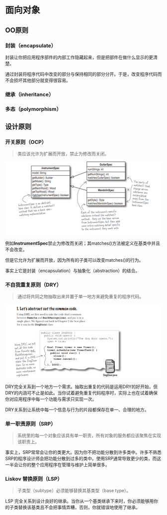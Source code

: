# 面向对象



## OO原则



### 封装（encapsulate）



封装让你把应用程序部件的内部工作隐藏起来，但是把部件在做什么显示的更清楚。

通过封装将程序代码中改变的部分与保持相同的部分分开。于是，改变程序代码而不会损坏其他部分就变得很容易。





### 继承（inheritance）





### 多态（polymorphism）







## 设计原则



### 开关原则（OCP）



> 类应该允许为扩展而开放，禁止为修改而关闭。



![1699169104329](面向对象.assets/1699169104329.png)

例如**InstrumentSpec**禁止为修改而关闭；其matches()方法被定义在基类中并且不会改变。

但是它允许为扩展而开放，因为所有的子类可以改变matches()的行为。

事实上它是封装（encapsulation）与抽象化（abstraction）的结合。





### 不自我重复原则（DRY）



> 通过将共同之物抽取出来并置于单一地方来避免重复的程序代码。



![1699169810204](面向对象.assets/1699169810204.png)

DRY完全关系到一个地方一个需求。抽取出重复的代码是运用DRY的好开始，但DRY的内涵可不止是如此。当你试着避免重复代码程序时，实际上也在试着确保你对应用程序中每一个功能与需求只实现一次。

DRY关系到让系统中每一个信息与行为的片段都保存在单一、合理的地方。





### 单一职责原则（SRP）



> 系统里的每一个对象应该具有单一职责，所有对象的服务都应该聚焦在实现该职责上。



事实上，SRP常常会让你的类更大。因为你不把功能分散到许多类中。许多不熟悉SRP的程序设计师会把功能分散到过多的类中。使用SRP通常导致更少的类，而这一半会让你的整个应用程序在管理与维护上简单很多。





### Liskov 替换原则（LSP）



>子类型（subtype）必须能够替换其基类型（base type）。



LSP 完全关系到设计良好的继承。当你从一个基类继承下来时，你必须能够用你的子类替换该基类且不会把事情弄糟，否则，你就错误地使用了继承。

